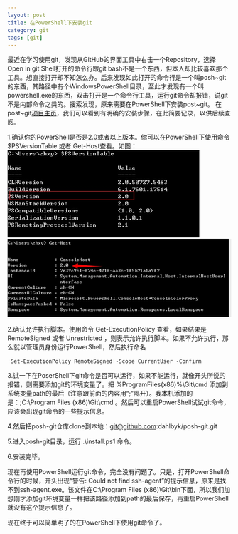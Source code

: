 ```yaml
---
layout: post
title: 在PowerShell下安装git
category: git
tags: [git]
---
```


最近在学习使用git，发现从GitHub的界面工具中右击一个Repository，选择Open in git Shell打开的命令行跟git bash不是一个东西，但本人却比较喜欢那个工具。想直接打开却不知怎么办。后来发现如此打开的命令行是一个叫posh~git的东西，其路径中有个WindowsPowerShell目录，至此才发现有一个叫powershell.exe的东西，双击打开是一个命令行工具，运行git命令却报错，说git不是内部命令之类的。搜索发现，原来需要在PowerShell下安装post~git。
在post~git[项目主页](https://github.com/dahlbyk/posh-git)，我们可以看到有明确的安装步骤，在此简要记录，以供后续查阅。


1.确认你的PowerShell是否是2.0或者以上版本。你可以在PowerShell下使用命令 $PSVersionTable 或者 Get-Host查看。如图：
![查看PowerShell版面](/images/powershell/psversion.jpg "PSVersionTable")
![查看PowerShell版面](/images/powershell/getHost.jpg "Get-Host")

2.确认允许执行脚本。使用命令 Get-ExecutionPolicy 查看，如果结果是 RemoteSigned 或者  Unrestricted ，则表示允许执行脚本。如果不允许执行，那么就以管理员身份运行PowerShell，然后执行命名 

	 Set-ExecutionPolicy RemoteSigned -Scope CurrentUser -Confirm 

3.试一下在PoserShell下git命令是否可以运行，如果不能运行，就像开头所说的报错，则需要添加git的环境变量了。把 %ProgramFiles(x86)%\Git\cmd 添加到系统变量path的最后（注意跟前面的内容用“;”隔开）。我本机添加的是：;C:\Program Files (x86)\Git\cmd  。然后可以重启PowerShell试试git命令，应该会出现git命令的一些提示信息。

4.然后把posh-git仓库clone到本地：git@github.com:dahlbyk/posh-git.git

5.进入posh-git目录，运行   .\install.ps1  命令。

6.安装完毕。


现在再使用PowerShell运行git命令，完全没有问题了。只是，打开PowerShell命令行的时候，开头出现“警告: Could not find ssh-agent”的提示信息，原来是找不到ssh-agent.exe。该文件在C:\Program Files (x86)\Git\bin下面，所以我们加想刚才添加git环境变量一样把该路径添加到path的最后保存，再重启PowerShell就没有这个提示信息了。


现在终于可以简单明了的在PowerShell下使用git命令了。